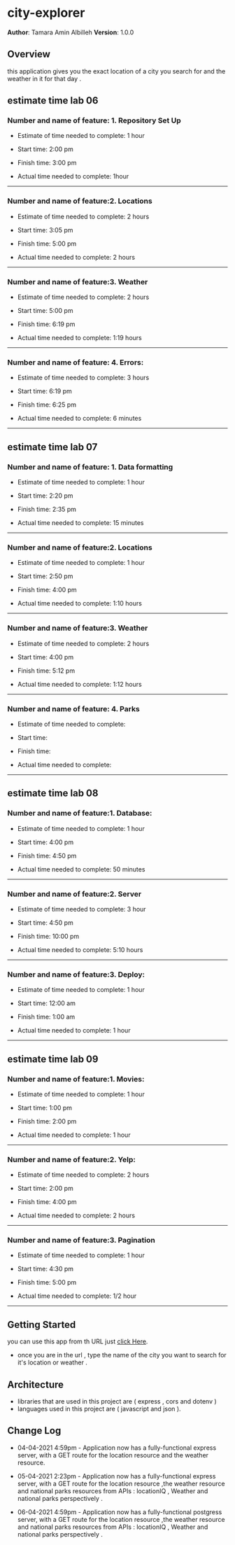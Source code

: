 # city-explorer

**Author**: Tamara Amin Albilleh
**Version**: 1.0.0 
<!-- (increment the patch/fix version number if you make more commits past your first submission) -->

## Overview
this application gives you the exact location of a city you search for and the weather in it for that day .

<!-- Provide a high level overview of what this application is and why you are building it, beyond the fact that it's an assignment for this class. (i.e. What's your problem domain?) -->
## estimate time lab 06
###  Number and name of feature: 1. Repository Set Up

* Estimate of time needed to complete: 1 hour

* Start time: 2:00 pm 

* Finish time: 3:00 pm 

* Actual time needed to complete: 1hour 
***
### Number and name of feature:2. Locations

* Estimate of time needed to complete: 2 hours

* Start time: 3:05 pm

* Finish time: 5:00 pm

* Actual time needed to complete: 2 hours 
*** 
### Number and name of feature:3. Weather

* Estimate of time needed to complete: 2 hours

* Start time: 5:00 pm 

* Finish time: 6:19 pm

* Actual time needed to complete: 1:19 hours 
*** 
### Number and name of feature: 4. Errors:
* Estimate of time needed to complete: 3 hours

* Start time: 6:19 pm

* Finish time: 6:25 pm

* Actual time needed to complete: 6 minutes 
*** 
## estimate time lab 07
###  Number and name of feature: 1. Data formatting

* Estimate of time needed to complete: 1 hour

* Start time: 2:20 pm 

* Finish time: 2:35 pm

* Actual time needed to complete: 15 minutes
***
### Number and name of feature:2. Locations

* Estimate of time needed to complete: 1 hour

* Start time: 2:50 pm 

* Finish time: 4:00 pm 

* Actual time needed to complete: 1:10 hours 
*** 
### Number and name of feature:3. Weather

* Estimate of time needed to complete: 2 hours

* Start time: 4:00 pm

* Finish time: 5:12 pm

* Actual time needed to complete:  1:12 hours
*** 
### Number and name of feature: 4. Parks
* Estimate of time needed to complete: 

* Start time:

* Finish time:

* Actual time needed to complete:
*** 
## estimate time lab 08
###  Number and name of feature:1. Database:

* Estimate of time needed to complete: 1 hour

* Start time: 4:00 pm 

* Finish time: 4:50 pm

* Actual time needed to complete: 50 minutes
***
### Number and name of feature:2. Server

* Estimate of time needed to complete: 3 hour

* Start time: 4:50 pm 

* Finish time: 10:00 pm 

* Actual time needed to complete: 5:10 hours 
*** 
### Number and name of feature:3. Deploy:

* Estimate of time needed to complete: 1 hour

* Start time: 12:00 am

* Finish time: 1:00 am

* Actual time needed to complete:  1 hour
*** 
## estimate time lab 09
###  Number and name of feature:1. Movies:

* Estimate of time needed to complete: 1 hour

* Start time: 1:00 pm 

* Finish time: 2:00 pm

* Actual time needed to complete: 1 hour 
***
### Number and name of feature:2. Yelp: 

* Estimate of time needed to complete: 2 hours

* Start time: 2:00 pm 

* Finish time: 4:00 pm 

* Actual time needed to complete: 2 hours
*** 
### Number and name of feature:3. Pagination

* Estimate of time needed to complete: 1 hour

* Start time: 4:30 pm

* Finish time: 5:00 pm

* Actual time needed to complete:  1/2 hour
*** 

## Getting Started
you can use this app from th URL 
just [click Here](https://city-expl0rer.herokuapp.com/).
* once you are in the url , type the name of the city you want to search for it's location or weather .
<!-- What are the steps that a user must take in order to build this app on their own machine and get it running? -->

## Architecture
* libraries that are used in this project are ( express , cors and dotenv )
* languages used in this project are ( javascript and json ).

<!-- Provide a detailed description of the application design. What technologies (languages, libraries, etc) you're using, and any other relevant design information. -->

## Change Log
 * 04-04-2021 4:59pm - Application now has a fully-functional express server, with a GET route for the location resource and the weather resource.

 * 05-04-2021 2:23pm - Application now has a fully-functional express server, with a GET route for the location resource ,the weather resource and national parks resources from APIs : locationIQ , Weather and national parks perspectively  .

 * 06-04-2021 4:59pm - Application now has a fully-functional postgress server, with a GET route for the location resource ,the weather resource and national parks resources from APIs : locationIQ , Weather and national parks perspectively  .
<!-- Use this area to document the iterative changes made to your application as each feature is successfully implemented. Use time stamps. Here's an examples:

01-01-2001 4:59pm - Application now has a fully-functional express server, with a GET route for the location resource.

## Credits and Collaborations
<!-- Give credit (and a link) to other people or resources that helped you build this application. -->
<!-- --> 